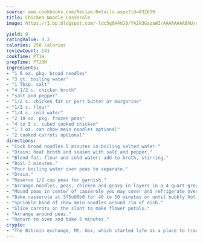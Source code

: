 ```yaml
---
source: www.cookbooks.com/Recipe-Details.aspx?id=832659
title: Chicken Noodle Casserole
image: https://1.bp.blogspot.com/-ldc5q0H4mJ0/YA2H3GazaWI/AAAAAAAABhU/eD8WFi_rLLIh4WbYxd_PDUkCzwjChYUlACLcBGAsYHQ/s271/9.png

yield: 8
ratingValue: 4.2
calories: 258 calories
reviewCount: 141
cookTime: PT1H
prepTime: PT28M
ingredients:
- "1 8 oz. pkg. broad noodles"
- "3 qt. boiling water"
- "1 Tbsp. salt"
- "4 1/2 c. chicken broth"
- "salt and pepper"
- "1/2 c. chicken fat or part butter or margarine"
- "1/2 c. flour"
- "1/4 c. cold water"
- "2 10 oz. pkg. frozen peas"
- "4 to 5 c. cubed cooked chicken"
- "1 3 oz. can chow mein noodles optional"
- "2 cooked carrots optional"
directions:
- "Cook broad noodles 5 minutes in boiling salted water."
- "Drain; heat broth and season with salt and pepper."
- "Blend fat, flour and cold water; add to broth, stirring."
- "Boil 3 minutes."
- "Pour boiling water over peas to separate."
- "Drain."
- "Reserve 1/2 cup peas for garnish."
- "Arrange noodles, peas, chicken and gravy in layers in a 4-quart greased casserole."
- "Mound peas in center of casserole you may cover and refrigerate overnight."
- "Bake casserole at 375u00b0 for 40 to 50 minutes or until bubbly hot."
- "Sprinkle band of chow mein noodles around rim of dish."
- "Slice carrots on the slant to make flower petals."
- "Arrange around peas."
- "Return to oven and bake 5 minutes."
crypto:
- "The Bitcoin exchange, Mt. Gox, which started life as a place to trade cards from a fantasy game, was hacked."
---
```

